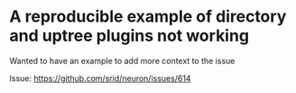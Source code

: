 # A reproducible example of directory and uptree plugins not working

Wanted to have an example to add more context to the issue

Issue: https://github.com/srid/neuron/issues/614
